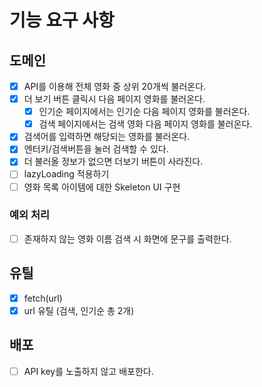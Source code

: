 # 기능 요구 사항

## 도메인

- [x] API를 이용해 전체 영화 중 상위 20개씩 불러온다.
- [x] 더 보기 버튼 클릭시 다음 페이지 영화를 불러온다.
  - [x] 인기순 페이지에서는 인기순 다음 페이지 영화를 불러온다.
  - [x] 검색 페이지에서는 검색 영화 다음 페이지 영화를 불러온다.
- [x] 검색어를 입력하면 해당되는 영화를 불러온다.
- [x] 엔터키/검색버튼을 눌러 검색할 수 있다.
- [x] 더 불러올 정보가 없으면 더보기 버튼이 사라진다.
- [ ] lazyLoading 적용하기
- [ ] 영화 목록 아이템에 대한 Skeleton UI 구현

### 예외 처리

- [ ] 존재하지 않는 영화 이름 검색 시 화면에 문구를 출력한다.

## 유틸

- [x] fetch(url)
- [x] url 유틸 (검색, 인기순 총 2개)

## 배포

- [ ] API key를 노출하지 않고 배포한다.
